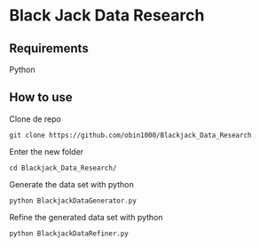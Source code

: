 # Black Jack Data Research

## Requirements
Python

## How to use

Clone de repo
``` shell
git clone https://github.com/obin1000/Blackjack_Data_Research
```
Enter the new folder
``` shell
cd Blackjack_Data_Research/
```
Generate the data set with python
``` shell
python BlackjackDataGenerator.py
```
Refine the generated data set with python
``` shell
python BlackjackDataRefiner.py
```

